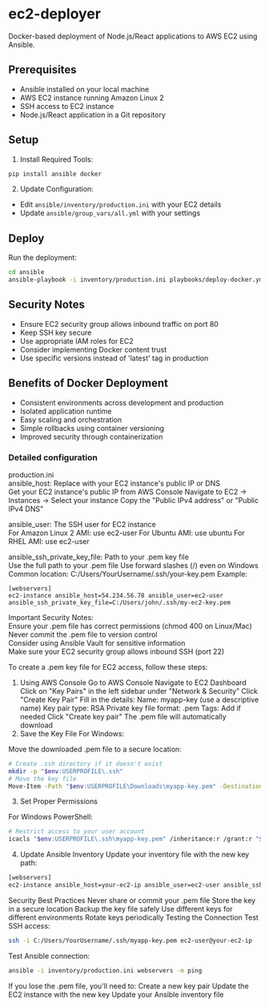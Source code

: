 # ec2-deployer

Docker-based deployment of Node.js/React applications to AWS EC2 using Ansible.

## Prerequisites

- Ansible installed on your local machine
- AWS EC2 instance running Amazon Linux 2
- SSH access to EC2 instance
- Node.js/React application in a Git repository

## Setup

1. Install Required Tools:

```bash
pip install ansible docker
```

2. Update Configuration:

- Edit `ansible/inventory/production.ini` with your EC2 details
- Update `ansible/group_vars/all.yml` with your settings

## Deploy

Run the deployment:

```bash
cd ansible
ansible-playbook -i inventory/production.ini playbooks/deploy-docker.yml
```

## Security Notes

- Ensure EC2 security group allows inbound traffic on port 80
- Keep SSH key secure
- Use appropriate IAM roles for EC2
- Consider implementing Docker content trust
- Use specific versions instead of 'latest' tag in production

## Benefits of Docker Deployment

- Consistent environments across development and production
- Isolated application runtime
- Easy scaling and orchestration
- Simple rollbacks using container versioning
- Improved security through containerization

### Detailed configuration

production.ini  
ansible_host: Replace with your EC2 instance's public IP or DNS  
Get your EC2 instance's public IP from AWS Console
Navigate to EC2 → Instances → Select your instance
Copy the "Public IPv4 address" or "Public IPv4 DNS"


ansible_user: The SSH user for EC2 instance  
For Amazon Linux 2 AMI: use ec2-user
For Ubuntu AMI: use ubuntu
For RHEL AMI: use ec2-user

ansible_ssh_private_key_file: Path to your .pem key file  
Use the full path to your .pem file
Use forward slashes (/) even on Windows
Common location: C:/Users/YourUsername/.ssh/your-key.pem
Example:  

```code
[webservers]  
ec2-instance ansible_host=54.234.56.78 ansible_user=ec2-user ansible_ssh_private_key_file=C:/Users/john/.ssh/my-ec2-key.pem  
```

Important Security Notes:  
Ensure your .pem file has correct permissions (chmod 400 on Linux/Mac)  
Never commit the .pem file to version control  
Consider using Ansible Vault for sensitive information  
Make sure your EC2 security group allows inbound SSH (port 22)  

To create a .pem key file for EC2 access, follow these steps:

1. Using AWS Console
Go to AWS Console
Navigate to EC2 Dashboard
Click on "Key Pairs" in the left sidebar under "Network & Security"
Click "Create Key Pair"
Fill in the details:
Name: myapp-key (use a descriptive name)
Key pair type: RSA
Private key file format: .pem
Tags: Add if needed
Click "Create key pair"
The .pem file will automatically download
2. Save the Key File
For Windows:

Move the downloaded .pem file to a secure location:

```bash
# Create .ssh directory if it doesn't exist
mkdir -p "$env:USERPROFILE\.ssh"
# Move the key file
Move-Item -Path "$env:USERPROFILE\Downloads\myapp-key.pem" -Destination "$env:USERPROFILE\.ssh\myapp-key.pem"
```

3. Set Proper Permissions

For Windows PowerShell:

```bash
# Restrict access to your user account
icacls "$env:USERPROFILE\.ssh\myapp-key.pem" /inheritance:r /grant:r "$($env:USERNAME):(R)"
```

4. Update Ansible Inventory
Update your inventory file with the new key path:

```bash
[webservers]
ec2-instance ansible_host=your-ec2-ip ansible_user=ec2-user ansible_ssh_private_key_file=C:/Users/YourUsername/.ssh/myapp-key.pem
```

Security Best Practices
Never share or commit your .pem file
Store the key in a secure location
Backup the key file safely
Use different keys for different environments
Rotate keys periodically
Testing the Connection
Test SSH access:  

```bash
ssh -i C:/Users/YourUsername/.ssh/myapp-key.pem ec2-user@your-ec2-ip
```

Test Ansible connection:

```bash
ansible -i inventory/production.ini webservers -m ping
```

If you lose the .pem file, you'll need to:
Create a new key pair
Update the EC2 instance with the new key
Update your Ansible inventory file
